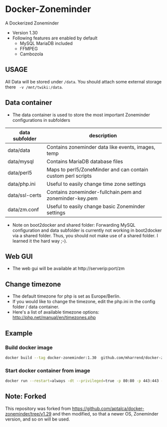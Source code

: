 # Docker-Zoneminder
A Dockerized Zoneminder
* Version 1.30
* Following features are enabled by default
  * MySQL MariaDB included
  * FFMPEG
  * Cambozola

## USAGE
All Data will be stored under `/data`. You should attach some
external storage there ` -v /mnt/twiki:/data`.

## Data container
* The data container is used to store the most important Zoneminder configurations in subfolders

| data subfolder |    description                                               |
|----------------|--------------------------------------------------------------|
| data/data      | Contains zoneminder data like events, images, temp           |
| data/mysql     | Contains MariaDB database files                              |
| data/perl5     | Maps to perl5/ZoneMinder and can contain custom perl scripts |
| data/php.ini   | Useful to easily change time zone settings                   |
| data/ssl-certs | Contains zoneminder-fullchain.pem and zoneminder-key.pem     |
| data/zm.conf   | Useful to easily change basic Zoneminder settings            |

* Note on boot2docker and shared folder: Forwarding MySQL configuration and data subfolder is currently not working in boot2docker via a shared folder. Thus, you should not make use of a shared folder. I learned it the hard way ;-).

## Web GUI
* The web gui will be available at http://serverip:port/zm


## Change timezone
* The default timezone for php is set as Europe/Berlin.
* If you would like to change the timezone, edit the php.ini in the config folder / data container.
* Here's a list of available timezone options: http://php.net/manual/en/timezones.php




## Example

### Build docker image
```bash
docker build --tag docker-zoneminder:1.30  github.com/mharrend/docker-zoneminder
```

### Start docker container from image
```bash
docker run --restart=always -dt --privileged=true -p 80:80 -p 443:443 -v /docker:/data:rw -v /etc/localtime:/etc/localtime:ro  docker-zoneminder/1.30
```


## Note: Forked
This repository was forked from https://github.com/aptalca/docker-zoneminder/tree/v1.29 and then modified, so that a newer OS, Zoneminder version, and so on will be used.

